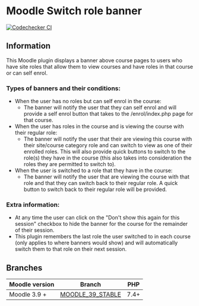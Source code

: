 Moodle Switch role banner
===================

[![Codechecker CI](https://github.com/catalyst/moodle-local_switchrolebanner/actions/workflows/ci.yml/badge.svg?branch=MOODLE_39_STABLE&label=ci)](https://github.com/catalyst/moodle-local_switchrolebanner/actions/workflows/ci.yml)

Information
-----------

This Moodle plugin displays a banner above course pages to users who have site roles that allow them to view courses and have roles in that course or can self enrol.

### Types of banners and their conditions:

- When the user has no roles but can self enrol in the course:
    - The banner will notify the user that they can self enrol and will provide a self enrol button that takes to the /enrol/index.php page for that course.
- When the user has roles in the course and is viewing the course with their regular role:
    - The banner will notify the user that their are viewing this course with their site/course category role and can switch to view as one of their enrolled roles. This will also provide quick buttons to switch to the role(s) they have in the course (this also takes into consideration the roles they are permitted to switch to).
- When the user is switched to a role that they have in the course:
    - The banner will notify the user that are viewing the course with that role and that they can switch back to their regular role. A quick button to switch back to their regular role will be provided.

### Extra information:

- At any time the user can click on the "Don't show this again for this session" checkbox to hide the banner for the course for the remainder of their session.
- This plugin remembers the last role the user switched to in each course (only applies to where banners would show) and will automatically switch them to that role on their next session.

Branches
-----------

| Moodle version   | Branch                                                                                              | PHP  |
|------------------|-----------------------------------------------------------------------------------------------------|------|
| Moodle 3.9 +     | [MOODLE_39_STABLE](https://github.com/catalyst/moodle-local_switchrolebanner/tree/MOODLE_39_STABLE) | 7.4+ |

